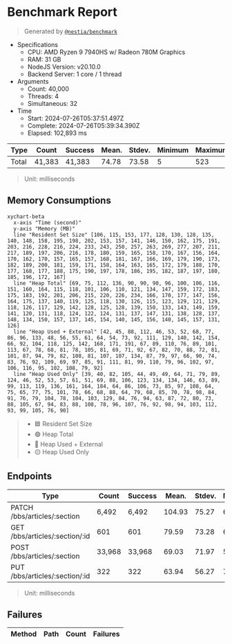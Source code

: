 # Benchmark Report
> Generated by [`@nestia/benchmark`](https://github.com/samchon/nestia)

  - Specifications
    - CPU: AMD Ryzen 9 7940HS w/ Radeon 780M Graphics     
    - RAM: 31 GB
    - NodeJS Version: v20.10.0
    - Backend Server: 1 core / 1 thread
  - Arguments
    - Count: 40,000
    - Threads: 4
    - Simultaneous: 32
  - Time
    - Start: 2024-07-26T05:37:51.497Z
    - Complete: 2024-07-26T05:39:34.390Z
    - Elapsed: 102,893 ms

Type | Count | Success | Mean. | Stdev. | Minimum | Maximum
----|----|----|----|----|----|----
Total | 41,383 | 41,383 | 74.78 | 73.58 | 5 | 523

> Unit: milliseconds

## Memory Consumptions
```mermaid
xychart-beta
  x-axis "Time (second)"
  y-axis "Memory (MB)"
  line "Resident Set Size" [106, 115, 153, 177, 128, 130, 128, 135, 140, 148, 158, 195, 198, 202, 153, 157, 141, 146, 150, 162, 175, 191, 203, 216, 228, 216, 224, 233, 243, 250, 257, 263, 269, 277, 207, 211, 217, 189, 197, 206, 216, 178, 180, 159, 165, 158, 170, 167, 156, 164, 170, 162, 170, 157, 165, 157, 168, 181, 167, 166, 169, 179, 190, 173, 182, 189, 200, 181, 159, 171, 158, 164, 163, 165, 172, 179, 188, 170, 177, 168, 177, 188, 175, 190, 197, 178, 186, 195, 182, 187, 197, 180, 185, 196, 172, 167]
  line "Heap Total" [69, 75, 112, 136, 90, 90, 90, 96, 100, 106, 116, 151, 160, 164, 115, 118, 101, 106, 110, 121, 134, 147, 159, 172, 183, 175, 183, 192, 201, 206, 215, 220, 226, 234, 166, 170, 177, 147, 156, 164, 175, 137, 140, 119, 125, 118, 130, 126, 115, 123, 129, 121, 129, 118, 126, 117, 129, 142, 128, 125, 128, 139, 150, 133, 143, 149, 159, 141, 120, 131, 118, 124, 122, 124, 131, 137, 147, 131, 138, 128, 137, 148, 134, 150, 157, 137, 145, 154, 140, 145, 156, 140, 145, 157, 131, 126]
  line "Heap Used + External" [42, 45, 88, 112, 46, 53, 52, 68, 77, 86, 96, 133, 48, 56, 55, 61, 64, 54, 73, 92, 111, 129, 140, 142, 154, 66, 92, 104, 118, 125, 142, 168, 171, 191, 67, 89, 110, 76, 89, 101, 113, 67, 78, 68, 81, 78, 105, 81, 69, 71, 92, 67, 82, 70, 88, 72, 81, 101, 87, 94, 79, 82, 108, 81, 107, 107, 134, 87, 79, 97, 66, 90, 74, 83, 76, 92, 109, 69, 97, 85, 91, 111, 81, 99, 110, 79, 96, 102, 97, 106, 116, 95, 102, 108, 79, 92]
  line "Heap Used Only" [39, 40, 82, 105, 44, 49, 49, 64, 71, 79, 89, 124, 46, 52, 53, 57, 61, 51, 69, 88, 106, 123, 134, 134, 146, 63, 89, 99, 113, 119, 136, 161, 164, 184, 64, 86, 106, 73, 85, 97, 108, 64, 75, 65, 77, 75, 101, 78, 66, 68, 88, 64, 79, 68, 85, 70, 78, 98, 84, 91, 76, 79, 104, 78, 104, 103, 129, 84, 76, 94, 63, 87, 72, 80, 73, 88, 105, 67, 94, 83, 88, 108, 78, 96, 107, 76, 92, 98, 94, 103, 112, 93, 99, 105, 76, 90]
```

> - 🟦 Resident Set Size
> - 🟢 Heap Total
> - 🔴 Heap Used + External
> - 🟡 Heap Used Only

## Endpoints
Type | Count | Success | Mean. | Stdev. | Minimum | Maximum
----|----|----|----|----|----|----
PATCH /bbs/articles/:section | 6,492 | 6,492 | 104.93 | 75.27 | 6 | 523
GET /bbs/articles/:section/:id | 601 | 601 | 79.59 | 73.28 | 6 | 493
POST /bbs/articles/:section | 33,968 | 33,968 | 69.03 | 71.97 | 5 | 503
PUT /bbs/articles/:section/:id | 322 | 322 | 63.94 | 56.27 | 7 | 371

> Unit: milliseconds

## Failures
Method | Path | Count | Failures
-------|------|-------|----------